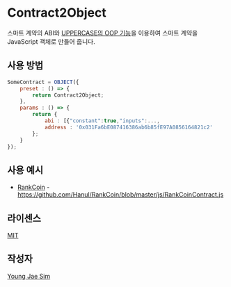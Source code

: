 # Contract2Object
스마트 계약의 ABI와 [UPPERCASE의 OOP 기능](https://github.com/Hanul/UPPERCASE/blob/master/DOC/GUIDE/OOP.md)을 이용하여 스마트 계약을 JavaScript 객체로 만들어 줍니다.

## 사용 방법
```javascript
SomeContract = OBJECT({
	preset : () => {
		return Contract2Object;
	},
	params : () => {
		return {
			abi : [{"constant":true,"inputs":...,
			address : '0x031Fa6bE087416386ab6b85fE97A0856164821c2'
		};
	}
});
```

## 사용 예시
- [RankCoin](https://rankcoin.net/) - https://github.com/Hanul/RankCoin/blob/master/js/RankCoinContract.js

## 라이센스
[MIT](LICENSE)

## 작성자
[Young Jae Sim](https://github.com/Hanul)
